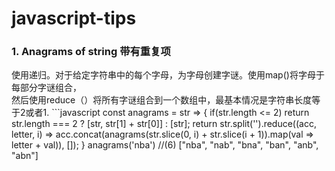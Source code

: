 # javascript-tips
### 1. Anagrams of string 带有重复项   
使用递归。对于给定字符串中的每个字母，为字母创建字谜。使用map()将字母于每部分字谜组合，   
然后使用reduce（）将所有字谜组合到一个数组中，最基本情况是字符串长度等于2或者1.  ```javascript
    const anagrams = str => {
        if(str.length <= 2) return str.length === 2 ? [str, str[1] + str[0]] : [str];
        return str.split('').reduce((acc, letter, i) => 
        acc.concat(anagrams(str.slice(0, i) + str.slice(i + 1)).map(val => letter + val)), []);
    }
    anagrams('nba') //(6) ["nba", "nab", "bna", "ban", "anb", "abn"]
```
